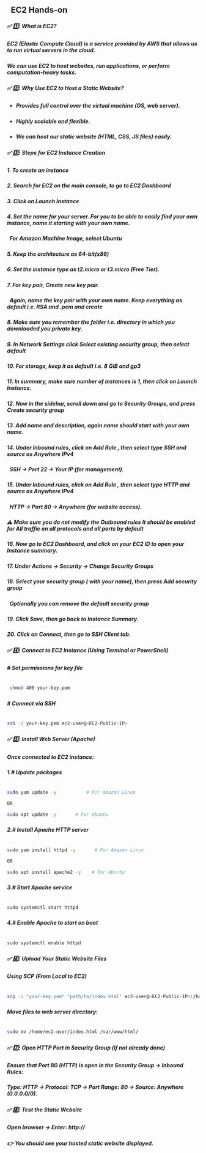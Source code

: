 ## &nbsp;                       EC2 Hands-on

##### ✅ 1️⃣: What is EC2?

##### EC2 (Elastic Compute Cloud) is a service provided by AWS that allows us to run virtual servers in the cloud.

##### We can use EC2 to host websites, run applications, or perform computation-heavy tasks.



##### 

##### ✅ 2️⃣: Why Use EC2 to Host a Static Website?

* ##### Provides full control over the virtual machine (OS, web server).

##### 

* ##### Highly scalable and flexible.

##### 

* ##### We can host our static website (HTML, CSS, JS files) easily.







##### ✅ 3️⃣: Steps for EC2 Instance Creation

##### 

##### 1\. To create an instance

##### 

##### 2\. Search for EC2 on the main console, to go to EC2 Dashboard

##### 

##### 3\. Click on Launch Instance

##### 

##### 4\. Set the name for your server. For you to be able to easily find your own instance, name it starting with your own name.

##### &nbsp;  For Amazon Machine Image, select Ubuntu

##### 

##### 5\. Keep the architecture as 64-bit(x86)

##### 

##### 6\. Set the instance type as t2.micro or t3.micro (Free Tier).

##### 

##### 7\. For key pair, Create new key pair. 

##### &nbsp;  Again, name the key pair with your own name. Keep everything as default i.e. RSA and .pem and create

##### 

##### 8\. Make sure you remember the folder i.e. directory in which you downloaded you private key.

##### 

##### 9\. In Network Settings click Select existing security group, then select default

##### 

##### 10\. For storage, keep it as default i.e. 8 GiB and gp3

##### 

##### 11\. In summary, make sure number of instances is 1, then click on Launch Instance.

##### 

##### 12\. Now in the sidebar, scroll down and go to Security Groups, and press Create security group

##### 

##### 13\. Add name and description, again name should start with your own name.

##### 

##### 14\. Under Inbound rules, click on Add Rule , then select type SSH and source as Anywhere IPv4

##### &nbsp;     SSH → Port 22 → Your IP (for management).

##### 

##### 15\. Under Inbound rules, click on Add Rule , then select type HTTP and source as Anywhere IPv4

##### &nbsp;     HTTP → Port 80 → Anywhere (for website access).

##### 

##### ⚠️ Make sure you do not modify the Outbound rules It should be enabled for All traffic on all protocols and all ports by default

##### 

##### 16\. Now go to EC2 Dashboard, and click on your EC2 ID to open your Instance summary.

##### 

##### 17\. Under Actions -> Security -> Change Security Groups

##### 

##### 18\. Select your security group ( with your name), then press Add security group

##### &nbsp;   Optionally you can remove the default security group

##### 

##### 19\. Click Save, then go back to Instance Summary.

##### 

##### 20\. Click on Connect, then go to SSH Client tab.



##### ✅ 4️⃣: Connect to EC2 Instance (Using Terminal or PowerShell)

##### \# Set permissions for key file
```bash

 chmod 400 your-key.pem

```

##### 

##### \# Connect via SSH
```bash

ssh -i your-key.pem ec2-user@<EC2-Public-IP>
```

##### 



##### ✅ 5️⃣: Install Web Server (Apache)

##### Once connected to EC2 instance:

##### 1\.# Update packages
```bash

sudo yum update -y           # For Amazon Linux

OR

sudo apt update -y       # For Ubuntu

```

##### 

##### 2\.# Install Apache HTTP server
```bash

sudo yum install httpd -y       # For Amazon Linux

OR

sudo apt install apache2 -y    # For Ubuntu

```

##### 

##### 3\.# Start Apache service
```bash

sudo systemctl start httpd

```
##### 

##### 4\.# Enable Apache to start on boot
```bash

sudo systemctl enable httpd

```

##### 

##### ✅ 6️⃣: Upload Your Static Website Files

##### Using SCP (From Local to EC2)
```bash

scp -i "your-key.pem" "path/to/index.html" ec2-user@<EC2-Public-IP>:/home/ec2-user/index.html

```
##### 

##### Move files to web server directory:
```bash

sudo mv /home/ec2-user/index.html /var/www/html/

```


##### 

##### ✅ 7️⃣: Open HTTP Port in Security Group (if not already done)

##### Ensure that Port 80 (HTTP) is open in the Security Group → Inbound Rules:

##### Type: HTTP → Protocol: TCP → Port Range: 80 → Source: Anywhere (0.0.0.0/0).



##### 

##### ✅ 8️⃣: Test the Static Website

##### Open browser → Enter: http://<EC2-Public-IP>

##### 

##### 👉 You should see your hosted static website displayed.

##### 

##### 

